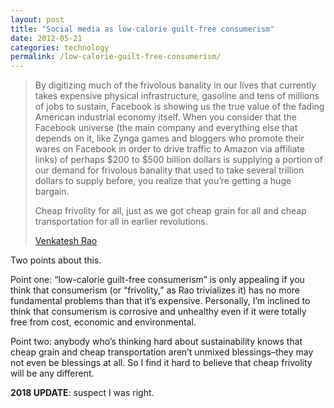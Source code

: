 ```yaml
---
layout: post
title: "Social media as low-calorie guilt-free consumerism"
date: 2012-05-21
categories: technology
permalink: /low-calorie-guilt-free-consumerism/
---
```


> By digitizing much of the frivolous banality in our lives that currently takes expensive physical infrastructure, gasoline and tens of millions of jobs to sustain, Facebook is showing us the true value of the fading American industrial economy itself. When you consider that the Facebook universe (the main company and everything else that depends on it, like Zynga games and bloggers who promote their wares on Facebook in order to drive traffic to Amazon via affiliate links) of perhaps $200 to $500 billion dollars is supplying a portion of our demand for frivolous banality that used to take several trillion dollars to supply before, you realize that you’re getting a huge bargain.
>
> Cheap frivolity for all, just as we got cheap grain for all and cheap transportation for all in earlier revolutions.
> 
> [Venkatesh Rao](http://www.forbes.com/sites/venkateshrao/2012/05/14/what-is-good-for-facebook-is-good-for-america/)

Two points about this. 

Point one: “low-calorie guilt-free consumerism” is only appealing if you think that consumerism (or “frivolity,” as Rao trivializes it) has no more fundamental problems than that it’s expensive. Personally, I’m inclined to think that consumerism is corrosive and unhealthy even if it were totally free from cost, economic and environmental.

Point two: anybody who’s thinking hard about sustainability knows that cheap grain and cheap transportation aren’t unmixed blessings–they may not even be blessings at all. So I find it hard to believe that cheap frivolity will be any different.

**2018 UPDATE**: suspect I was right.